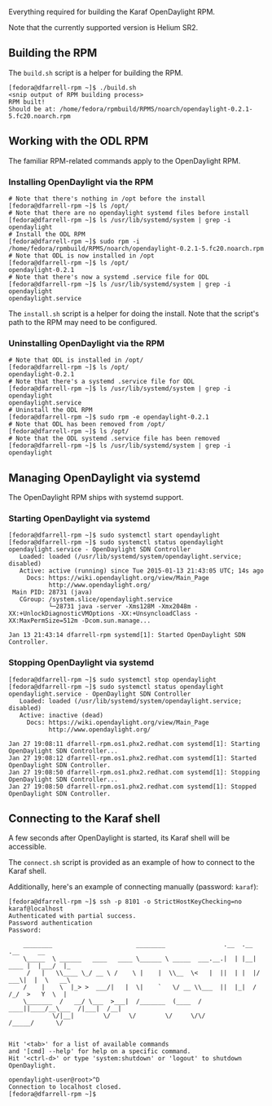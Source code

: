 Everything required for building the Karaf OpenDaylight RPM.

Note that the currently supported version is Helium SR2.

## Building the RPM

The `build.sh` script is a helper for building the RPM. 

```
[fedora@dfarrell-rpm ~]$ ./build.sh 
<snip output of RPM building process>
RPM built!
Should be at: /home/fedora/rpmbuild/RPMS/noarch/opendaylight-0.2.1-5.fc20.noarch.rpm
```

## Working with the ODL RPM

The familiar RPM-related commands apply to the OpenDaylight RPM.

### Installing OpenDaylight via the RPM

```
# Note that there's nothing in /opt before the install
[fedora@dfarrell-rpm ~]$ ls /opt/
# Note that there are no opendaylight systemd files before install
[fedora@dfarrell-rpm ~]$ ls /usr/lib/systemd/system | grep -i opendaylight
# Install the ODL RPM
[fedora@dfarrell-rpm ~]$ sudo rpm -i /home/fedora/rpmbuild/RPMS/noarch/opendaylight-0.2.1-5.fc20.noarch.rpm
# Note that ODL is now installed in /opt
[fedora@dfarrell-rpm ~]$ ls /opt/
opendaylight-0.2.1
# Note that there's now a systemd .service file for ODL
[fedora@dfarrell-rpm ~]$ ls /usr/lib/systemd/system | grep -i opendaylight
opendaylight.service
```

The `install.sh` script is a helper for doing the install. Note that the script's path to the RPM may need to be configured.

### Uninstalling OpenDaylight via the RPM

```
# Note that ODL is installed in /opt/
[fedora@dfarrell-rpm ~]$ ls /opt/
opendaylight-0.2.1
# Note that there's a systemd .service file for ODL
[fedora@dfarrell-rpm ~]$ ls /usr/lib/systemd/system | grep -i opendaylight
opendaylight.service
# Uninstall the ODL RPM
[fedora@dfarrell-rpm ~]$ sudo rpm -e opendaylight-0.2.1
# Note that ODL has been removed from /opt/
[fedora@dfarrell-rpm ~]$ ls /opt/
# Note that the ODL systemd .service file has been removed
[fedora@dfarrell-rpm ~]$ ls /usr/lib/systemd/system | grep -i opendaylight
```

## Managing OpenDaylight via systemd

The OpenDaylight RPM ships with systemd support.

### Starting OpenDaylight via systemd

```
[fedora@dfarrell-rpm ~]$ sudo systemctl start opendaylight
[fedora@dfarrell-rpm ~]$ sudo systemctl status opendaylight
opendaylight.service - OpenDaylight SDN Controller
   Loaded: loaded (/usr/lib/systemd/system/opendaylight.service; disabled)
   Active: active (running) since Tue 2015-01-13 21:43:05 UTC; 14s ago
     Docs: https://wiki.opendaylight.org/view/Main_Page
           http://www.opendaylight.org/
 Main PID: 28731 (java)
   CGroup: /system.slice/opendaylight.service
           └─28731 java -server -Xms128M -Xmx2048m -XX:+UnlockDiagnosticVMOptions -XX:+UnsyncloadClass -XX:MaxPermSize=512m -Dcom.sun.manage...

Jan 13 21:43:14 dfarrell-rpm systemd[1]: Started OpenDaylight SDN Controller.
```

### Stopping OpenDaylight via systemd

```
[fedora@dfarrell-rpm ~]$ sudo systemctl stop opendaylight
[fedora@dfarrell-rpm ~]$ sudo systemctl status opendaylight
opendaylight.service - OpenDaylight SDN Controller
   Loaded: loaded (/usr/lib/systemd/system/opendaylight.service; disabled)
   Active: inactive (dead)
     Docs: https://wiki.opendaylight.org/view/Main_Page
           http://www.opendaylight.org/

Jan 27 19:08:11 dfarrell-rpm.os1.phx2.redhat.com systemd[1]: Starting OpenDaylight SDN Controller...
Jan 27 19:08:12 dfarrell-rpm.os1.phx2.redhat.com systemd[1]: Started OpenDaylight SDN Controller.
Jan 27 19:08:50 dfarrell-rpm.os1.phx2.redhat.com systemd[1]: Stopping OpenDaylight SDN Controller...
Jan 27 19:08:50 dfarrell-rpm.os1.phx2.redhat.com systemd[1]: Stopped OpenDaylight SDN Controller.
```

## Connecting to the Karaf shell

A few seconds after OpenDaylight is started, its Karaf shell will be accessible.

The `connect.sh` script is provided as an example of how to connect to the Karaf shell.

Additionally, here's an example of connecting manually (password: `karaf`):

```
[fedora@dfarrell-rpm ~]$ ssh -p 8101 -o StrictHostKeyChecking=no karaf@localhost
Authenticated with partial success.
Password authentication
Password: 
                                                                                           
    ________                       ________                .__  .__       .__     __       
    \_____  \ ______   ____   ____ \______ \ _____  ___.__.|  | |__| ____ |  |___/  |_     
     /   |   \\____ \_/ __ \ /    \ |    |  \\__  \<   |  ||  | |  |/ ___\|  |  \   __\    
    /    |    \  |_> >  ___/|   |  \|    `   \/ __ \\___  ||  |_|  / /_/  >   Y  \  |      
    \_______  /   __/ \___  >___|  /_______  (____  / ____||____/__\___  /|___|  /__|      
            \/|__|        \/     \/        \/     \/\/            /_____/      \/          
                                                                                           

Hit '<tab>' for a list of available commands
and '[cmd] --help' for help on a specific command.
Hit '<ctrl-d>' or type 'system:shutdown' or 'logout' to shutdown OpenDaylight.

opendaylight-user@root>^D
Connection to localhost closed.
[fedora@dfarrell-rpm ~]$ 
```
